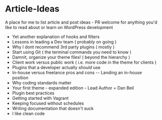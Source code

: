 # Article-Ideas
A place for me to list article and post ideas - PR welcome for anything you'd like to read about or learn on WordPress development

- Yet another explanation of hooks and filters
- Lessons in leading a Dev team ( probably on going )
- Why I dont recommend 3rd party plugins ( mostly )
- Start using Git ( the terminal commands you need to know )
- Damnit, organize your theme files! ( beyond the hierarchy )
- Client work versus public work ( i.e. more code in the theme for clients )
- Plugins that a developer actually _should_ use
- In-house versus freelance pros and cons
-- Landing an in-house position
- Why coding standards matter
- Your first theme - expanded edition - Lead Author = Dan Beil
- Plugin best practices
- Getting started with Vagrant
- Keeping focused without schedules
- Writing documentation that doesn't suck
- I like clean code
